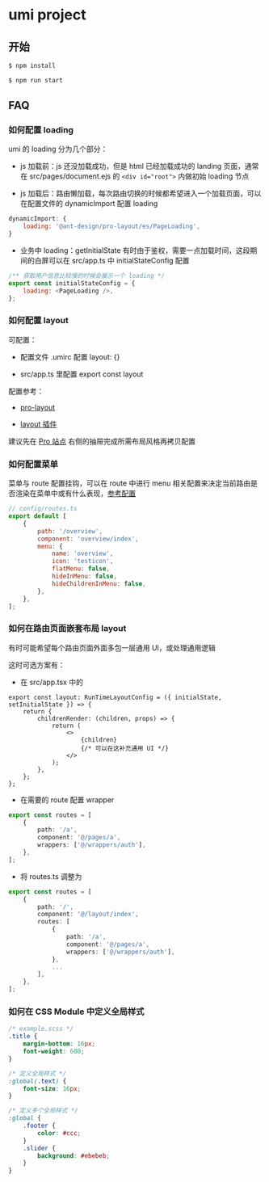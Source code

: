 # umi project

## 开始

```bash
$ npm install
```

```bash
$ npm run start
```

## FAQ

### 如何配置 loading

umi 的 loading 分为几个部分：

- js 加载前：js 还没加载成功，但是 html 已经加载成功的 landing 页面，通常在 src/pages/document.ejs 的 `<div id="root">` 内做初始 loading 节点

- js 加载后：路由懒加载，每次路由切换的时候都希望进入一个加载页面，可以在配置文件的 dynamicImport 配置 loading

```js
dynamicImport: {
    loading: '@ant-design/pro-layout/es/PageLoading',
}
```

- 业务中 loading：getInitialState 有时由于鉴权，需要一点加载时间，这段期间的白屏可以在 src/app.ts 中 initialStateConfig 配置

```js
/** 获取用户信息比较慢的时候会展示一个 loading */
export const initialStateConfig = {
    loading: <PageLoading />,
};
```

### 如何配置 layout

可配置：

- 配置文件 .umirc 配置 layout: {}

- src/app.ts 里配置 export const layout 

配置参考：

- [pro-layout](https://procomponents.ant.design/components/layout)

- [layout 插件](https://umijs.org/zh-CN/plugins/plugin-layout)

建议先在 [Pro 站点](https://preview.pro.ant.design/dashboard/analysis/?primaryColor=daybreak) 右侧的抽屉完成所需布局风格再拷贝配置

### 如何配置菜单

菜单与 route 配置挂钩，可以在 route 中进行 menu 相关配置来决定当前路由是否渲染在菜单中或有什么表现，[参考配置](https://umijs.org/zh-CN/plugins/plugin-layout#%E6%89%A9%E5%B1%95%E7%9A%84%E8%B7%AF%E7%94%B1%E9%85%8D%E7%BD%AE)

```js
// config/routes.ts
export default [
    {
        path: '/overview',
        component: 'overview/index',
        menu: {
            name: 'overview',
            icon: 'testicon',
            flatMenu: false,
            hideInMenu: false,
            hideChildrenInMenu: false,
        },
    },
];
```

### 如何在路由页面嵌套布局 layout

有时可能希望每个路由页面外面多包一层通用 UI，或处理通用逻辑

这时可选方案有：

- 在 src/app.tsx 中的

```tsx
export const layout: RunTimeLayoutConfig = ({ initialState, setInitialState }) => {
    return {
        childrenRender: (children, props) => {
            return (
                <>
                    {children}
                    {/* 可以在这补充通用 UI */}
                </>
            );
        },
    };
};
```

- 在需要的 route 配置 wrapper

```ts
export const routes = [
    {
        path: '/a',
        component: '@/pages/a',
        wrappers: ['@/wrappers/auth'],
    },
];
```

- 将 routes.ts 调整为

```ts
export const routes = [
    {
        path: '/',
        component: '@/layout/index',
        routes: [
            {
                path: '/a',
                component: '@/pages/a',
                wrappers: ['@/wrappers/auth'],
            },
            ...
        ],
    },
];
```

### 如何在 CSS Module 中定义全局样式

```scss
/* example.scss */
.title {
    margin-bottom: 16px;
    font-weight: 600;
}

/* 定义全局样式 */
:global(.text) {
    font-size: 16px;
}

/* 定义多个全局样式 */
:global {
    .footer {
        color: #ccc;
    }
    .slider {
        background: #ebebeb;
    }
}
```